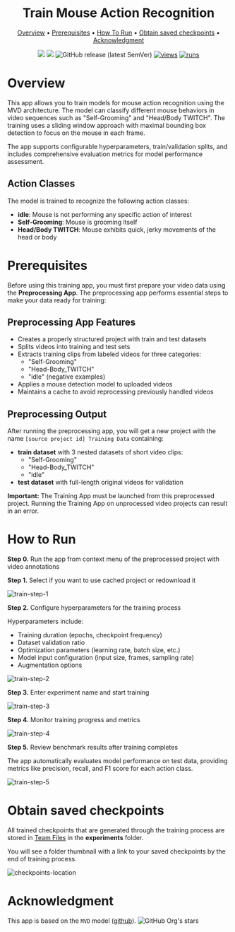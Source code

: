 <div align="center" markdown>

<img src="">  

# Train Mouse Action Recognition

<p align="center">
  <a href="#overview">Overview</a> •
  <a href="#prerequisites">Prerequisites</a> •
  <a href="#how-to-run">How To Run</a> •
  <a href="#obtain-saved-checkpoints">Obtain saved checkpoints</a> •
  <a href="#acknowledgment">Acknowledgment</a>
</p>

[![](https://img.shields.io/badge/supervisely-ecosystem-brightgreen)](https://ecosystem.supervisely.com/apps/supervisely-ecosystem/mouse-action-recognition/supervisely_integration/train)
[![](https://img.shields.io/badge/slack-chat-green.svg?logo=slack)](https://supervisely.com/slack)
![GitHub release (latest SemVer)](https://img.shields.io/github/v/release/supervisely-ecosystem/mouse-action-recognition)
[![views](https://app.supervisely.com/img/badges/views/supervisely-ecosystem/mouse-action-recognition/supervisely_integration/train.png)](https://supervisely.com)
[![runs](https://app.supervisely.com/img/badges/runs/supervisely-ecosystem/mouse-action-recognition/supervisely_integration/train.png)](https://supervisely.com)

</div>

# Overview

This app allows you to train models for mouse action recognition using the MVD architecture. The model can classify different mouse behaviors in video sequences such as "Self-Grooming" and "Head/Body TWITCH". The training uses a sliding window approach with maximal bounding box detection to focus on the mouse in each frame.

The app supports configurable hyperparameters, train/validation splits, and includes comprehensive evaluation metrics for model performance assessment.

## Action Classes

The model is trained to recognize the following action classes:

- **idle**: Mouse is not performing any specific action of interest
- **Self-Grooming**: Mouse is grooming itself 
- **Head/Body TWITCH**: Mouse exhibits quick, jerky movements of the head or body

# Prerequisites

Before using this training app, you must first prepare your video data using the **Preprocessing App**. The preprocessing app performs essential steps to make your data ready for training:

## Preprocessing App Features

- Creates a properly structured project with train and test datasets
- Splits videos into training and test sets
- Extracts training clips from labeled videos for three categories:
  - "Self-Grooming"
  - "Head-Body_TWITCH" 
  - "idle" (negative examples)
- Applies a mouse detection model to uploaded videos
- Maintains a cache to avoid reprocessing previously handled videos

## Preprocessing Output

After running the preprocessing app, you will get a new project with the name `[source project id] Training Data` containing:

- **train dataset** with 3 nested datasets of short video clips:
  - "Self-Grooming"
  - "Head-Body_TWITCH"
  - "idle"
- **test dataset** with full-length original videos for validation

**Important:** The Training App must be launched from this preprocessed project. Running the Training App on unprocessed video projects can result in an error.

# How to Run

**Step 0.** Run the app from context menu of the preprocessed project with video annotations

**Step 1.** Select if you want to use cached project or redownload it

![train-step-1]()

**Step 2.** Configure hyperparameters for the training process

Hyperparameters include:
- Training duration (epochs, checkpoint frequency)
- Dataset validation ratio
- Optimization parameters (learning rate, batch size, etc.)
- Model input configuration (input size, frames, sampling rate)
- Augmentation options

![train-step-2]()

**Step 3.** Enter experiment name and start training

![train-step-3]()

**Step 4.** Monitor training progress and metrics

![train-step-4]()

**Step 5.** Review benchmark results after training completes

The app automatically evaluates model performance on test data, providing metrics like precision, recall, and F1 score for each action class.

![train-step-5]()

# Obtain saved checkpoints

All trained checkpoints that are generated through the training process are stored in [Team Files]() in the **experiments** folder.

You will see a folder thumbnail with a link to your saved checkpoints by the end of training process.

![checkpoints-location]()

# Acknowledgment

This app is based on the `MVD` model ([github](https://github.com/ruiwang2021/mvd)). ![GitHub Org's stars](https://img.shields.io/github/stars/ruiwang2021/mvd?style=social)
